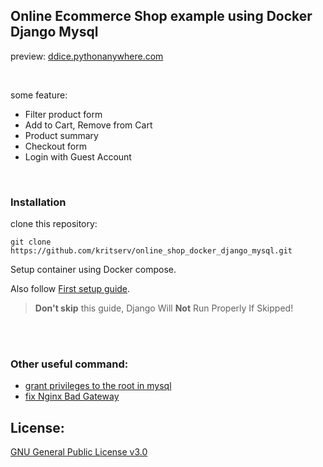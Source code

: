 ## Online Ecommerce Shop example using Docker Django Mysql

preview: [ddice.pythonanywhere.com](https://ddice.pythonanywhere.com/)

<br>

some feature: 

- Filter product form
- Add to Cart, Remove from Cart
- Product summary
- Checkout form
- Login with Guest Account

<br>

### Installation

clone this repository:

```
git clone https://github.com/kritserv/online_shop_docker_django_mysql.git
```

Setup container using Docker compose.

Also follow [First setup guide](FIRST_SETUP_GUIDE.md#first-time-setup-guide).

> **Don't skip** this guide, Django Will **Not** Run Properly If Skipped!

<br>
<br>

### Other useful command:

- [grant privileges to the root in mysql](FIRST_SETUP_GUIDE.md#command-to-grant-privileges-to-the-root-user-in-mysql-or-mariadb)
- [fix Nginx Bad Gateway](FIRST_SETUP_GUIDE.md#command-to-fix-nginx-bad-gateway)

## License:

[GNU General Public License v3.0](LICENSE)
